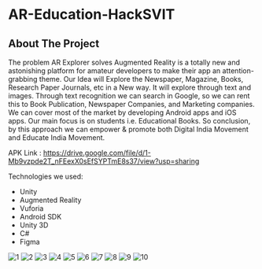 # AR-Education-HackSVIT
<!-- ABOUT THE PROJECT -->
## About The Project
The problem AR Explorer solves
Augmented Reality is a totally new and astonishing platform for amateur developers to make their app an attention-grabbing theme. Our Idea will Explore the Newspaper, Magazine, Books, Research Paper Journals, etc in a New way. It will explore through text and images. Through text recognition we can search in Google, so we can rent this to Book Publication, Newspaper Companies, and Marketing companies. We can cover most of the market by developing Android apps and iOS apps. Our main focus is on students i.e. Educational Books. So conclusion, by this approach we can empower & promote both Digital India Movement and Educate India Movement.

 
APK Link : https://drive.google.com/file/d/1-Mb9vzpde2T_nFEexX0sEfSYPTmE8s37/view?usp=sharing

Technologies we used:
* Unity
* Augmented Reality
* Vuforia
* Android SDK
* Unity 3D
* C#
* Figma

![1](https://user-images.githubusercontent.com/60933662/166125478-55d55605-aedb-4198-b6bd-ac3bbb0ae4c9.png)
![2](https://user-images.githubusercontent.com/60933662/166125484-8b318426-01c7-42cd-ba3d-73c855bde438.png)
![3](https://user-images.githubusercontent.com/60933662/166125485-465af893-4d67-4f04-a5ad-aaa08062e5bf.png)
![4](https://user-images.githubusercontent.com/60933662/166125486-4d7d6f98-d25c-443e-961c-569f298d7de2.png)
![5](https://user-images.githubusercontent.com/60933662/166125488-71be6726-756e-4a32-b721-5b980324c3fa.png)
![6](https://user-images.githubusercontent.com/60933662/166125490-54a30586-a562-43bd-bd68-ab99b918cec5.png)
![7](https://user-images.githubusercontent.com/60933662/166125491-bd975cf0-85d3-4bbb-8543-f5b2373a246e.png)
![8](https://user-images.githubusercontent.com/60933662/166125493-f4f1f21a-af93-4ef0-a201-7aa4f756bd15.png)
![9](https://user-images.githubusercontent.com/60933662/166125507-899aef1a-06c0-473d-a15c-60ca518250c8.png)
![10](https://user-images.githubusercontent.com/60933662/166125510-ad40c91d-2f65-4d7a-9062-efc76226a47a.png)
